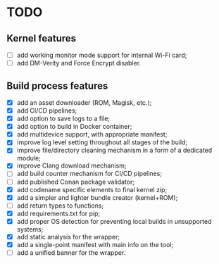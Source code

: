 # TODO

## Kernel features

- [ ] add working monitor mode support for internal Wi-Fi card;
- [ ] add DM-Verity and Force Encrypt disabler.

## Build process features

- [x] add an asset downloader (ROM, Magisk, etc.);
- [x] add CI/CD pipelines;
- [x] add option to save logs to a file;
- [x] add option to build in Docker container;
- [x] add multidevice support, with appropriate manifest;
- [x] improve log level setting throughout all stages of the build;
- [x] improve file/directory cleaning mechanism in a form of a dedicated module;
- [x] improve Clang download mechanism;
- [ ] add build counter mechanism for CI/CD pipelines;
- [ ] add published Conan package validator;
- [x] add codename specific elements to final kernel zip;
- [x] add a simpler and lighter bundle creator (kernel+ROM);
- [ ] add return types to functions;
- [x] add requirements.txt for pip;
- [x] add proper OS detection for preventing local builds in unsupported systems;
- [x] add static analysis for the wrapper;
- [x] add a single-point manifest with main info on the tool;
- [ ] add a unified banner for the wrapper.
